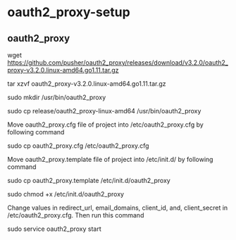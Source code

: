 # oauth2_proxy-setup

## oauth2_proxy

wget https://github.com/pusher/oauth2_proxy/releases/download/v3.2.0/oauth2_proxy-v3.2.0.linux-amd64.go1.11.tar.gz

tar xzvf  oauth2_proxy-v3.2.0.linux-amd64.go1.11.tar.gz

sudo mkdir /usr/bin/oauth2_proxy

sudo cp release/oauth2_proxy-linux-amd64 /usr/bin/oauth2_proxy

Move oauth2_proxy.cfg file of project into /etc/oauth2_proxy.cfg by following command

sudo cp oauth2_proxy.cfg /etc/oauth2_proxy.cfg

Move oauth2_proxy.template file of project into /etc/init.d/ by following command

sudo cp oauth2_proxy.template /etc/init.d/oauth2_proxy

sudo chmod +x /etc/init.d/oauth2_proxy

Change values in redirect_url, email_domains, client_id, and, client_secret in /etc/oauth2_proxy.cfg. Then run this command

sudo service oauth2_proxy start
